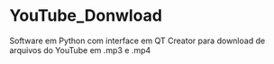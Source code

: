 # YouTube_Donwload
Software em Python com interface em QT Creator para download de arquivos do YouTube em .mp3 e .mp4
